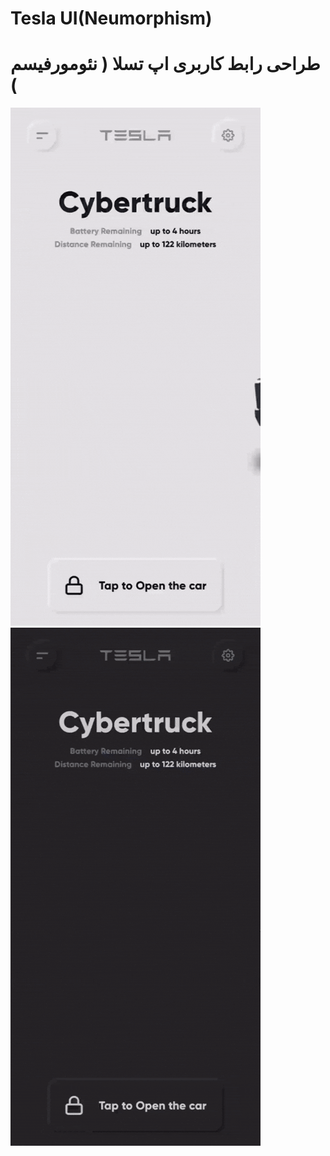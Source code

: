 # Tesla UI(Neumorphism)
# طراحی رابط کاربری اپ تسلا ( نئومورفیسم )

![Demo Animation](assets/demo_light.gif) ![Demo Animation](assets/demo_dark.gif)
